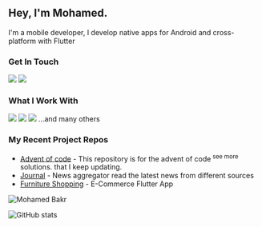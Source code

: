 ## Hey, I'm Mohamed. 
I'm a mobile developer, I develop native apps for Android and cross-platform with Flutter

### Get In Touch
<a href="mailto:m.abobakrrabia@gmail.com"><img src="https://img.shields.io/badge/Gmail-D14836?style=for-the-badge&logo=gmail&logoColor=white"></a> <a href="https://www.linkedin.com/in/mohamed-bakr-rabia/"><img src="https://img.shields.io/badge/LinkedIn-0077B5?style=for-the-badge&logo=linkedin&logoColor=white"></a> 

### What I Work With
<img src="https://img.shields.io/badge/kotlin-ffffff?style=for-the-badge&logo=kotlin&logoColor=7f52ff"> <img src="https://img.shields.io/badge/java-000?style=for-the-badge"> <img src="https://img.shields.io/badge/Dart-168afd?style=for-the-badge&logo=dart&logoColor=61DAFB"> ...and many others



### My Recent Project Repos
* <a href="https://github.com/mbakr0/advent-of-code">Advent of code</a> - This repository is for the advent of code<sup> <a href="https://en.wikipedia.org/wiki/Advent_of_Code" style="text-decoration: none;">see more</a></sup> solutions. that I keep updating. 
* <a href="https://github.com/mbakr0/Journal">Journal</a> - News aggregator read the latest news from different sources
* <a href="https://github.com/mbakr0/furniture_shopping">Furniture Shopping</a> - E-Commerce Flutter App

<img src="https://github-readme-stats-sigma-five.vercel.app/api/top-langs?username=mbakr0&show_icons=true&locale=en&layout=compact" alt="Mohamed Bakr" />

![GitHub stats](https://github-readme-stats.vercel.app/api?username=mbakr0&show_icons=true&theme=dark)

